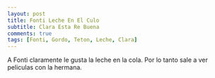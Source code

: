 ```yaml
---
layout: post
title: Fonti Leche En El Culo
subtitle: Clara Esta Re Buena
comments: true
tags: [Fonti, Gordo, Teton, Leche, Clara]
---
```


A Fonti claramente le gusta la leche en la cola. Por lo tanto sale a ver peliculas con la hermana.
